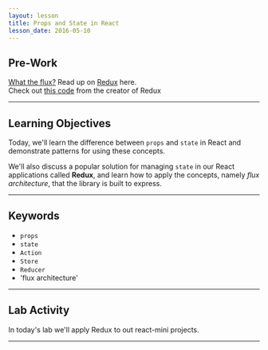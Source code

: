 ```yaml
---
layout: lesson
title: Props and State in React
lesson_date: 2016-05-10
---
```


## Pre-Work

[What the flux?](https://www.udemy.com/learn-facebook-flux-architecture-for-web-applications/)
Read up on [Redux](http://www.youhavetolearncomputers.com/blog/2015/9/15/a-conceptual-overview-of-redux-or-how-i-fell-in-love-with-a-javascript-state-container) here. <br>
Check out [this code](https://twitter.com/dan_abramov/status/622878422059089920) from the creator of Redux

---
## Learning Objectives

Today, we'll learn the difference between `props` and `state` in React and demonstrate patterns for using these concepts.

We'll also discuss a popular solution for managing `state` in our React applications called **Redux**, and learn how to apply the concepts, namely *flux architecture*, that the library is built to express.

---

## Keywords

- `props`
- `state`
- `Action`
- `Store`
- `Reducer`
- 'flux architecture'

---

## Lab Activity

In today's lab we'll apply Redux to out react-mini projects.


---
